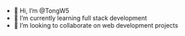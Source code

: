 - 👋 Hi, I’m @TongW5
- 🌱 I’m currently learning full stack development
- 💞️ I’m looking to collaborate on web development projects

<!---
TongW5/TongW5 is a ✨ special ✨ repository because its `README.md` (this file) appears on your GitHub profile.
You can click the Preview link to take a look at your changes.
--->
